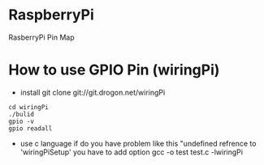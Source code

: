 # RaspberryPi

RasberryPi Pin Map


# How to use GPIO Pin (wiringPi)


* install
git clone git://git.drogon.net/wiringPi
```
cd wiringPi
./bulid
gpio -v
gpio readall
```
* use
  c language
  if do you have problem like this "undefined refrence to 'wiringPiSetup' 
  you have to add option
  gcc -o test test.c -lwiringPi

